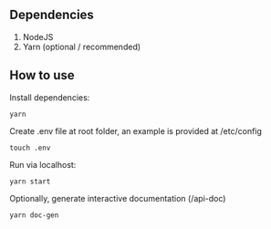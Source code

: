 ## Dependencies
1. NodeJS 
2. Yarn (optional / recommended)

## How to use
Install dependencies:
```
yarn 
```
Create .env file at root folder, an example is provided at /etc/config
```
touch .env
```

Run via localhost:
```
yarn start
```

Optionally, generate interactive documentation (/api-doc)
```
yarn doc-gen
```
